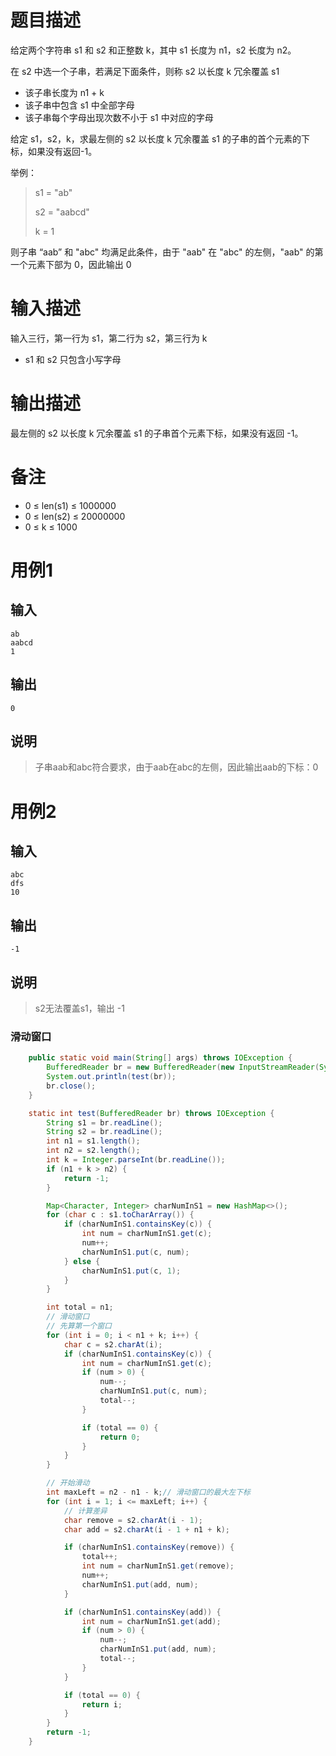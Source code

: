 # 题目描述

给定两个字符串 s1 和 s2 和正整数 k，其中 s1 长度为 n1，s2 长度为 n2。

在 s2 中选一个子串，若满足下面条件，则称 s2 以长度 k 冗余覆盖 s1

- 该子串长度为 n1 + k
- 该子串中包含 s1 中全部字母
- 该子串每个字母出现次数不小于 s1 中对应的字母

给定 s1，s2，k，求最左侧的 s2 以长度 k 冗余覆盖 s1 的子串的首个元素的下标，如果没有返回-1。

举例：

> s1 = "ab"
>
> s2 = "aabcd"
>
> k = 1

则子串 “aab” 和 "abc" 均满足此条件，由于 "aab" 在 "abc" 的左侧，"aab" 的第一个元素下部为 0，因此输出 0

# 输入描述

输入三行，第一行为 s1，第二行为 s2，第三行为 k

- s1 和 s2 只包含小写字母

# 输出描述

最左侧的 s2 以长度 k 冗余覆盖 s1 的子串首个元素下标，如果没有返回 -1。

# 备注

- 0 ≤ len(s1) ≤ 1000000
- 0 ≤ len(s2) ≤ 20000000
- 0 ≤ k ≤ 1000

# 用例1

## 输入

```none
ab
aabcd
1
```

## 输出

```none
0
```

## 说明

> 子串aab和abc符合要求，由于aab在abc的左侧，因此输出aab的下标：0

# 用例2

## 输入

```none
abc
dfs
10
```

## 输出

```none
-1
```

## 说明

> s2无法覆盖s1，输出 -1

### 滑动窗口

~~~java
    public static void main(String[] args) throws IOException {
        BufferedReader br = new BufferedReader(new InputStreamReader(System.in));
        System.out.println(test(br));
        br.close();
    }

    static int test(BufferedReader br) throws IOException {
        String s1 = br.readLine();
        String s2 = br.readLine();
        int n1 = s1.length();
        int n2 = s2.length();
        int k = Integer.parseInt(br.readLine());
        if (n1 + k > n2) {
            return -1;
        }

        Map<Character, Integer> charNumInS1 = new HashMap<>();
        for (char c : s1.toCharArray()) {
            if (charNumInS1.containsKey(c)) {
                int num = charNumInS1.get(c);
                num++;
                charNumInS1.put(c, num);
            } else {
                charNumInS1.put(c, 1);
            }
        }

        int total = n1;
        // 滑动窗口
        // 先算第一个窗口
        for (int i = 0; i < n1 + k; i++) {
            char c = s2.charAt(i);
            if (charNumInS1.containsKey(c)) {
                int num = charNumInS1.get(c);
                if (num > 0) {
                    num--;
                    charNumInS1.put(c, num);
                    total--;
                }

                if (total == 0) {
                    return 0;
                }
            }
        }

        // 开始滑动
        int maxLeft = n2 - n1 - k;// 滑动窗口的最大左下标
        for (int i = 1; i <= maxLeft; i++) {
            // 计算差异
            char remove = s2.charAt(i - 1);
            char add = s2.charAt(i - 1 + n1 + k);

            if (charNumInS1.containsKey(remove)) {
                total++;
                int num = charNumInS1.get(remove);
                num++;
                charNumInS1.put(add, num);
            }

            if (charNumInS1.containsKey(add)) {
                int num = charNumInS1.get(add);
                if (num > 0) {
                    num--;
                    charNumInS1.put(add, num);
                    total--;
                }
            }

            if (total == 0) {
                return i;
            }
        }
        return -1;
    }
~~~

